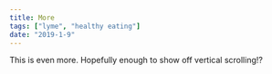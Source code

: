 ```yaml
---
title: More
tags: ["lyme", "healthy eating"]
date: "2019-1-9"
---
```


This is even more. Hopefully enough to show off vertical scrolling!?

